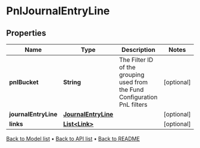 

# PnlJournalEntryLine


## Properties

| Name | Type | Description | Notes |
|------------ | ------------- | ------------- | -------------|
|**pnlBucket** | **String** | The Filter ID of the grouping used from the Fund Configuration PnL filters |  [optional] |
|**journalEntryLine** | [**JournalEntryLine**](JournalEntryLine.md) |  |  [optional] |
|**links** | [**List&lt;Link&gt;**](Link.md) |  |  [optional] |



[Back to Model list](../README.md#documentation-for-models) &#8226; [Back to API list](../README.md#documentation-for-api-endpoints) &#8226; [Back to README](../README.md)


